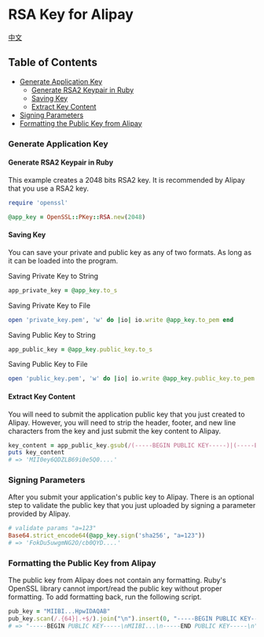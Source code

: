 # RSA Key for Alipay

[中文](rsa_key_cn.md)

## Table of Contents

* [Generate Application Key](#generate-application-key)
  * [Generate RSA2 Keypair in Ruby](#generate-rsa2-keypair-in-ruby)
  * [Saving Key](#saving-key)
  * [Extract Key Content](#extract-key-content)
* [Signing Parameters](#signing-parameters)
* [Formatting the Public Key from Alipay](#formatting-the-public-key-from-alipay)

### Generate Application Key
#### Generate RSA2 Keypair in Ruby
This example creates a 2048 bits RSA2 key. It is recommended by Alipay that
you use a RSA2 key.
```ruby
require 'openssl'

@app_key = OpenSSL::PKey::RSA.new(2048)
```
#### Saving Key
You can save your private and public key as any of two formats. As long as it can be loaded into the program.

Saving Private Key to String
```ruby
app_private_key = @app_key.to_s
```

Saving Private Key to File
```ruby
open 'private_key.pem', 'w' do |io| io.write @app_key.to_pem end
```

Saving Public Key to String
```ruby
app_public_key = @app_key.public_key.to_s
```

Saving Public Key to File
```ruby
open 'public_key.pem', 'w' do |io| io.write @app_key.public_key.to_pem end
```

#### Extract Key Content
You will need to submit the application public key that you just created
to Alipay. However, you will need to strip the header, footer, and new line
characters from the key and just submit the key content to Alipay.
```ruby
key_content = app_public_key.gsub(/(-----BEGIN PUBLIC KEY-----)|(-----END PUBLIC KEY-----)|(\n)/, "")
puts key_content
# => 'MII0ey6QDZLB69i0e5Q0....'
```

### Signing Parameters
After you submit your application's public key to Alipay. There is an optional
step to validate the public key that you just uploaded by signing a parameter
provided by Alipay.

```ruby
# validate params "a=123"
Base64.strict_encode64(@app_key.sign('sha256', "a=123"))
# => 'FokDu5uwgmNG2O/cb0QYD....'
```

### Formatting the Public Key from Alipay
The public key from Alipay does not contain any formatting. Ruby's OpenSSL
library cannot import/read the public key without proper formatting. To add
formatting back, run the following script.

```ruby
pub_key = "MIIBI...HpwIDAQAB"
pub_key.scan(/.{64}|.+$/).join("\n").insert(0, "-----BEGIN PUBLIC KEY-----\n").insert(-1, "-----END PUBLIC KEY-----\n")
# => "-----BEGIN PUBLIC KEY-----\nMIIBI...\n-----END PUBLIC KEY-----\n"
```

